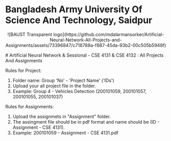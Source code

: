 # **Bangladesh Army University Of Science And Technology, Saidpur**
<p align="center"> 
![BAUST Transparent logo](https://github.com/mdalarmansorker/Artificial-Neural-Network-All-Projects-and-Assignments/assets/73396847/c718788a-f887-45da-93b2-00c505b5948f)
</p>
# Artificial Neural Network & Sessional - CSE 4131 & CSE 4132 : All Projects And Assignments

Rules for Project:
1. Folder name: Group 'No' - 'Project Name' ('IDs')
2. Upload your all project file in the folder.
3. Example: Group 4 - Vehicles Detection (200101059, 200101057, 200101055, 200101037)

Rules for Assignments:
1. Upload the assignmets in "Assignment" folder.
2. The assingment file should be in pdf format and name should be (ID - Assignment - CSE 4131).
3. Example: 200101059 - Assignment - CSE 4131.pdf
